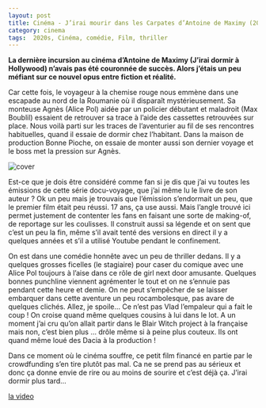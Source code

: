 ```yaml
---
layout: post
title: Cinéma - J’irai mourir dans les Carpates d’Antoine de Maximy (2020)
category: cinema
tags:  2020s, Cinéma, comédie, Film, thriller
---
```


**La dernière incursion au cinéma d’Antoine de Maximy (J’irai dormir à Hollywood) n’avais pas été couronnée de succès. Alors j’étais un peu méfiant sur ce nouvel opus entre fiction et réalité.**

Car cette fois, le voyageur à la chemise rouge nous emmène dans une escapade au nord de la Roumanie où il disparaît mystérieusement. Sa monteuse Agnès (Alice Pol) aidée par un policier débutant et maladroit (Max Boublil) essaient de retrouver sa trace à l’aide des cassettes retrouvées sur place. Nous voilà parti sur les traces de l’aventurier au fil de ses rencontres habituelles, quand il essaie de dormir chez l’habitant. Dans la maison de production Bonne Pioche, on essaie de monter aussi son dernier voyage et le boss met la pression sur Agnès. 

![cover](https://cheziceman.files.wordpress.com/2020/09/jiraidormir.jpeg)

Est-ce que je dois être considéré comme fan si je dis que j’ai vu toutes les émissions de cette série docu-voyage, que j’ai même lu le livre de son auteur ? Ok un peu mais je trouvais que l’émission s’endormait un peu, que le premier film était peu réussi. 17 ans, ça use aussi. Mais l’angle trouvé ici permet justement de contenter les fans en faisant une sorte de making-of, de reportage sur les coulisses. Il construit aussi sa légende et on sent que c’est un peu la fin, même s’il avait tenté des versions en direct il y a quelques années et s’il a utilisé Youtube pendant le confinement.

On est dans une comédie honnête avec un peu de thriller dedans. Il y a quelques grosses ficelles (le stagiaire) pour caser du comique avec une Alice Pol toujours à l’aise dans ce rôle de girl next door amusante. Quelques bonnes punchline viennent agrémenter le tout et on ne s’ennuie pas pendant cette heure et demie. On ne peut s’empêcher de se laisser embarquer dans cette aventure un peu rocambolesque, pas avare de quelques clichés. Allez, je spoile… Ce n’est pas Vlad l’empaleur qui a fait le coup ! On croise quand même quelques cousins à lui dans le lot. A un moment j’ai cru qu’on allait partir dans le Blair Witch project à la française mais non, c’est bien plus … drôle même si à peine plus couteux. Ils ont quand même loué des Dacia à la production !

Dans ce moment où le cinéma souffre, ce petit film financé en partie par le crowdfunding s’en tire plutôt pas mal. Ca ne se prend pas au sérieux et donc ça donne envie de rire ou au moins de sourire et c’est déjà ça. J’irai dormir plus tard…

[la video](https://youtu.be/J6DTGOvY4Xo)
